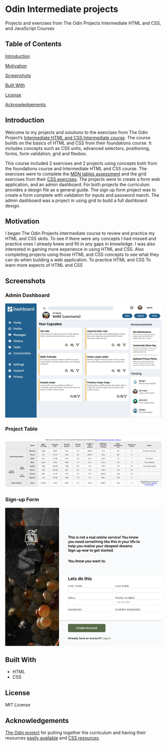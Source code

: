 # Odin Intermediate projects
Projects and exercises from The Odin Projects Intermediate HTML and CSS, and JavaScript Courses

## Table of Contents
[Introduction](#Introduction)

[Motivation](#motivation)

[Screenshots](#Screenshots)

[Built With](#built-with)

[License](#license)

[Acknowledgements](#acknowledgements)

## Introduction
Welcome to my projects and solutions to the exercises from The Odin Project’s [Intermediate HTML and CSS Intermediate course](https://www.theodinproject.com/paths/full-stack-javascript/courses/intermediate-html-and-css). The course builds on the basics of HTML and CSS from their foundations course. It includes concepts such as CSS units, advanced selectors, positioning, forms, form validation, grid and flexbox.

This course included 2 exercises and 2 projects using concepts both from the foundations course and Intermediate HTML and CSS course. The exercises were to complete the [MDN tables assessment](https://developer.mozilla.org/en-US/docs/Learn/HTML/Tables/Structuring_planet_data) and the grid exercises from their [CSS exercises](https://github.com/TheOdinProject/css-exercises). The projects were to create a form web application, and an admin dashboard. For both projects the curriculum provides a design file as a general guide. The sign up form project was to create a form complete with validation for inputs and password march. The admin dashboard was a project in using grid to build a full dashboard design. 

## Motivation
I began The Odin Projects intermediate course to review and practice my HTML and CSS skills. To see if there were any concepts I had missed and practice ones I already knew and fill in any gaps in knowledge. I was also interested in gaining more experience in using HTML and CSS. Also completing projects using those HTML and CSS concepts to see what they can do when building a web application.
To practice HTML and CSS
To learn more aspects of HTML and CSS

## Screenshots

### Admin Dashboard
![My Image](admin_dashboard/image.png)

### Project Table
![My Image](project_table/image.png)

### Sign-up Form
![My Image](sign-up_form/image.png)

## Built With
- HTML
- CSS

## License
MIT License

## Acknowledgements
[The Odin project](https://www.theodinproject.com/) for putting together the curriculum and having their resources [easily available](https://github.com/TheOdinProject) and [CSS resources](https://github.com/TheOdinProject/css-exercises).
